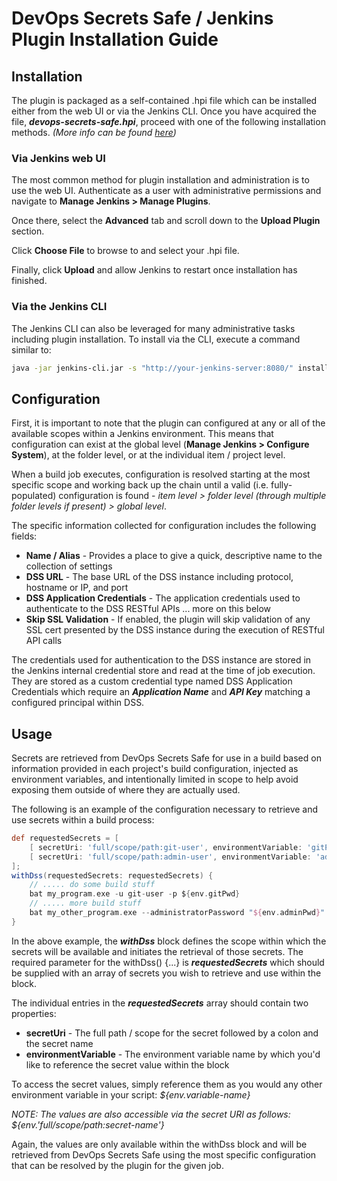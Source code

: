 # DevOps Secrets Safe / Jenkins Plugin Installation Guide


## Installation

The plugin is packaged as a self-contained .hpi file which can be installed either from the web UI or via the Jenkins CLI.  Once you have acquired the file, ***devops-secrets-safe.hpi***, proceed with one of the following installation methods.  *(More info can be found [here](https://jenkins.io/doc/book/managing/plugins/))*

### Via Jenkins web UI

The most common method for plugin installation and administration is to use the web UI.  Authenticate as a user with administrative permissions and navigate to **Manage Jenkins > Manage Plugins**.

Once there, select the **Advanced** tab and scroll down to the **Upload Plugin** section.

Click **Choose File** to browse to and select your .hpi file.

Finally, click **Upload** and allow Jenkins to restart once installation has finished.

### Via the Jenkins CLI

The Jenkins CLI can also be leveraged for many administrative tasks including plugin installation.  To install via the CLI, execute a command similar to:

```bash
java -jar jenkins-cli.jar -s "http://your-jenkins-server:8080/" install-plugin "path/to/devops-secrets-safe.hpi" -deploy -restart
```


## Configuration

First, it is important to note that the plugin can configured at any or all of the available scopes within a Jenkins environment.  This means that configuration can exist at the global level (**Manage Jenkins > Configure System**), at the folder level, or at the individual item / project level.

When a build job executes, configuration is resolved starting at the most specific scope and working back up the chain until a valid (i.e. fully-populated) configuration is found - *item level > folder level (through multiple folder levels if present) > global level*.

The specific information collected for configuration includes the following fields:

- **Name / Alias** - Provides a place to give a quick, descriptive name to the collection of settings
- **DSS URL** - The base URL of the DSS instance including protocol, hostname or IP, and port
- **DSS Application Credentials** - The application credentials used to authenticate to the DSS RESTful APIs ... more on this below
- **Skip SSL Validation** - If enabled, the plugin will skip validation of any SSL cert presented by the DSS instance during the execution of RESTful API calls

The credentials used for authentication to the DSS instance are stored in the Jenkins internal credential store and read at the time of job execution.  They are stored as a custom credential type named DSS Application Credentials which require an ***Application Name*** and ***API Key*** matching a configured principal within DSS.


## Usage

Secrets are retrieved from DevOps Secrets Safe for use in a build based on information provided in each project's build configuration, injected as environment variables, and intentionally limited in scope to help avoid exposing them outside of where they are actually used.

The following is an example of the configuration necessary to retrieve and use secrets within a build process:

```groovy
def requestedSecrets = [
    [ secretUri: 'full/scope/path:git-user', environmentVariable: 'gitPwd' ],
    [ secretUri: 'full/scope/path:admin-user', environmentVariable: 'adminPwd' ]
];
withDss(requestedSecrets: requestedSecrets) {
    // ..... do some build stuff
    bat my_program.exe -u git-user -p ${env.gitPwd}
    // ..... more build stuff
    bat my_other_program.exe --administratorPassword "${env.adminPwd}"
}
```

In the above example, the ***withDss*** block defines the scope within which the secrets will be available and initiates the retrieval of those secrets.  The required parameter for the withDss() {...} is ***requestedSecrets*** which should be supplied with an array of secrets you wish to retrieve and use within the block.

The individual entries in the ***requestedSecrets*** array should contain two properties:

- **secretUri** - The full path / scope for the secret followed by a colon and the secret name
- **environmentVariable** - The environment variable name by which you'd like to reference the secret value within the block

To access the secret values, simply reference them as you would any other environment variable in your script:  *${env.variable-name}*

*NOTE: The values are also accessible via the secret URI as follows:  ${env.'full/scope/path:secret-name'}*

Again, the values are only available within the withDss block and will be retrieved from DevOps Secrets Safe using the most specific configuration that can be resolved by the plugin for the given job.